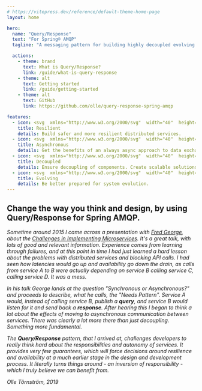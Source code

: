 ```yaml
---
# https://vitepress.dev/reference/default-theme-home-page
layout: home

hero:
  name: "Query/Response"
  text: "For Spring® AMQP"
  tagline: "A messaging pattern for building highly decoupled evolving service architectures."

  actions:
    - theme: brand
      text: What is Query/Response?
      link: /guide/what-is-query-response
    - theme: alt
      text: Getting started
      link: /guide/getting-started
    - theme: alt
      text: GitHub
      link: https://github.com/olle/query-response-spring-amqp

features:
  - icon: <svg  xmlns="http://www.w3.org/2000/svg"  width="40"  height="40"  viewBox="0 0 24 24"  fill="none"  stroke="currentColor"  stroke-width="1"  stroke-linecap="round"  stroke-linejoin="round"  class="icon icon-tabler icons-tabler-outline icon-tabler-shield-bolt"><path stroke="none" d="M0 0h24v24H0z" fill="none"/><path d="M13.342 20.566c-.436 .17 -.884 .315 -1.342 .434a12 12 0 0 1 -8.5 -15a12 12 0 0 0 8.5 -3a12 12 0 0 0 8.5 3a12 12 0 0 1 .117 6.34" /><path d="M19 16l-2 3h4l-2 3" /></svg>
    title: Resilient
    details: Build safer and more resilient distributed services.
  - icon: <svg  xmlns="http://www.w3.org/2000/svg"  width="40"  height="40"  viewBox="0 0 24 24"  fill="none"  stroke="currentColor"  stroke-width="1"  stroke-linecap="round"  stroke-linejoin="round"  class="icon icon-tabler icons-tabler-outline icon-tabler-messages"><path stroke="none" d="M0 0h24v24H0z" fill="none"/><path d="M21 14l-3 -3h-7a1 1 0 0 1 -1 -1v-6a1 1 0 0 1 1 -1h9a1 1 0 0 1 1 1v10" /><path d="M14 15v2a1 1 0 0 1 -1 1h-7l-3 3v-10a1 1 0 0 1 1 -1h2" /></svg>
    title: Asynchronous
    details: Get the benefits of an always async approach to data exchange.
  - icon: <svg  xmlns="http://www.w3.org/2000/svg"  width="40"  height="40"  viewBox="0 0 24 24"  fill="none"  stroke="currentColor"  stroke-width="1"  stroke-linecap="round"  stroke-linejoin="round"  class="icon icon-tabler icons-tabler-outline icon-tabler-network"><path stroke="none" d="M0 0h24v24H0z" fill="none"/><path d="M6 9a6 6 0 1 0 12 0a6 6 0 0 0 -12 0" /><path d="M12 3c1.333 .333 2 2.333 2 6s-.667 5.667 -2 6" /><path d="M12 3c-1.333 .333 -2 2.333 -2 6s.667 5.667 2 6" /><path d="M6 9h12" /><path d="M3 20h7" /><path d="M14 20h7" /><path d="M10 20a2 2 0 1 0 4 0a2 2 0 0 0 -4 0" /><path d="M12 15v3" /></svg>
    title: Decoupled
    details: Ensure decoupling of components. Create scalable solutions.
  - icon: <svg  xmlns="http://www.w3.org/2000/svg"  width="40"  height="40"  viewBox="0 0 24 24"  fill="none"  stroke="currentColor"  stroke-width="1"  stroke-linecap="round"  stroke-linejoin="round"  class="icon icon-tabler icons-tabler-outline icon-tabler-share"><path stroke="none" d="M0 0h24v24H0z" fill="none"/><path d="M6 12m-3 0a3 3 0 1 0 6 0a3 3 0 1 0 -6 0" /><path d="M18 6m-3 0a3 3 0 1 0 6 0a3 3 0 1 0 -6 0" /><path d="M18 18m-3 0a3 3 0 1 0 6 0a3 3 0 1 0 -6 0" /><path d="M8.7 10.7l6.6 -3.4" /><path d="M8.7 13.3l6.6 3.4" /></svg>
    title: Evolving
    details: Be better prepared for system evolution.
---
```


<script setup>
import "../ui-frontend/src/vars.css";
</script>

## Change the way you think and design, by using Query/Response for Spring AMQP.

_Sometime around 2015 I came across a presentation with [Fred George](https://twitter.com/fgeorge52),
about the [Challenges in Implementing Microservices](https://youtu.be/yPf5MfOZPY0).
It's a great talk, with lots of good and relevant information. Experience comes
from learning through failures, and at this point in time I had just learned a
hard lesson about the problems with distributed services and blocking API calls.
I had seen how latencies would go up and availability go down the drain, as
calls from service A to B were actually depending on service B calling service
C, calling service D. It was a mess._

_In his talk George lands at the question "Synchronous or Asynchronous?"
and proceeds to describe, what he calls, the "Needs Pattern". Service A would,
instead of calling service B, publish a **query**, and service B would listen
for it and send back a **response**. After hearing this I began to think a lot
about the effects of moving to asynchronous communication between services.
There was clearly a lot more there than just decoupling. Something more
fundamental._

_The **Query/Response** pattern, that I arrived at, challenges developers to
really think hard about the responsibilities and autonomy of services. It
provides very few guarantees, which will force decisions around resilience
and availability at a much earlier stage in the design and development process.
It literally turns things around - an inversion of responsibility - which I
truly believe we can benefit from._

_Olle Törnström, 2019_

<style>
:root {
  --vp-home-hero-name-color: transparent;
  --vp-home-hero-name-background: -webkit-linear-gradient(120deg, var(--color-blue-400) 30%, var(--color-fuchsia-500));
}
</style>
